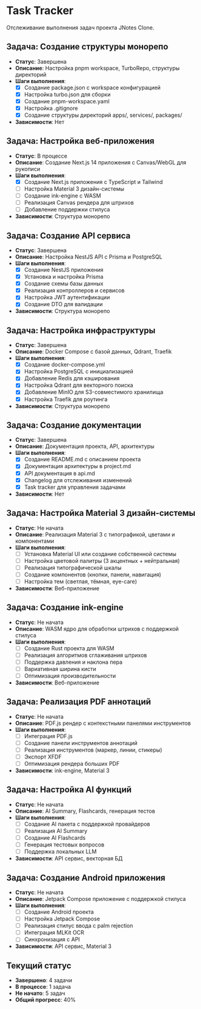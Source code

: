 # Task Tracker

Отслеживание выполнения задач проекта JNotes Clone.

## Задача: Создание структуры монорепо
- **Статус**: Завершена
- **Описание**: Настройка pnpm workspace, TurboRepo, структуры директорий
- **Шаги выполнения**:
  - [x] Создание package.json с workspace конфигурацией
  - [x] Настройка turbo.json для сборки
  - [x] Создание pnpm-workspace.yaml
  - [x] Настройка .gitignore
  - [x] Создание структуры директорий apps/, services/, packages/
- **Зависимости**: Нет

## Задача: Настройка веб-приложения
- **Статус**: В процессе
- **Описание**: Создание Next.js 14 приложения с Canvas/WebGL для рукописи
- **Шаги выполнения**:
  - [x] Создание Next.js приложения с TypeScript и Tailwind
  - [ ] Настройка Material 3 дизайн-системы
  - [ ] Создание ink-engine с WASM
  - [ ] Реализация Canvas рендера для штрихов
  - [ ] Добавление поддержки стилуса
- **Зависимости**: Структура монорепо

## Задача: Создание API сервиса
- **Статус**: Завершена
- **Описание**: Настройка NestJS API с Prisma и PostgreSQL
- **Шаги выполнения**:
  - [x] Создание NestJS приложения
  - [x] Установка и настройка Prisma
  - [x] Создание схемы базы данных
  - [x] Реализация контроллеров и сервисов
  - [x] Настройка JWT аутентификации
  - [x] Создание DTO для валидации
- **Зависимости**: Структура монорепо

## Задача: Настройка инфраструктуры
- **Статус**: Завершена
- **Описание**: Docker Compose с базой данных, Qdrant, Traefik
- **Шаги выполнения**:
  - [x] Создание docker-compose.yml
  - [x] Настройка PostgreSQL с инициализацией
  - [x] Добавление Redis для кэширования
  - [x] Настройка Qdrant для векторного поиска
  - [x] Добавление MinIO для S3-совместимого хранилища
  - [x] Настройка Traefik для роутинга
- **Зависимости**: Структура монорепо

## Задача: Создание документации
- **Статус**: Завершена
- **Описание**: Документация проекта, API, архитектуры
- **Шаги выполнения**:
  - [x] Создание README.md с описанием проекта
  - [x] Документация архитектуры в project.md
  - [x] API документация в api.md
  - [x] Changelog для отслеживания изменений
  - [x] Task tracker для управления задачами
- **Зависимости**: Нет

## Задача: Настройка Material 3 дизайн-системы
- **Статус**: Не начата
- **Описание**: Реализация Material 3 с типографикой, цветами и компонентами
- **Шаги выполнения**:
  - [ ] Установка Material UI или создание собственной системы
  - [ ] Настройка цветовой палитры (3 акцентных + нейтральная)
  - [ ] Реализация типографической шкалы
  - [ ] Создание компонентов (кнопки, панели, навигация)
  - [ ] Настройка тем (светлая, тёмная, eye-care)
- **Зависимости**: Веб-приложение

## Задача: Создание ink-engine
- **Статус**: Не начата
- **Описание**: WASM ядро для обработки штрихов с поддержкой стилуса
- **Шаги выполнения**:
  - [ ] Создание Rust проекта для WASM
  - [ ] Реализация алгоритмов сглаживания штрихов
  - [ ] Поддержка давления и наклона пера
  - [ ] Вариативная ширина кисти
  - [ ] Оптимизация производительности
- **Зависимости**: Веб-приложение

## Задача: Реализация PDF аннотаций
- **Статус**: Не начата
- **Описание**: PDF.js рендер с контекстными панелями инструментов
- **Шаги выполнения**:
  - [ ] Интеграция PDF.js
  - [ ] Создание панели инструментов аннотаций
  - [ ] Реализация инструментов (маркер, линии, стикеры)
  - [ ] Экспорт XFDF
  - [ ] Оптимизация рендера больших PDF
- **Зависимости**: ink-engine, Material 3

## Задача: Настройка AI функций
- **Статус**: Не начата
- **Описание**: AI Summary, Flashcards, генерация тестов
- **Шаги выполнения**:
  - [ ] Создание AI пакета с поддержкой провайдеров
  - [ ] Реализация AI Summary
  - [ ] Создание AI Flashcards
  - [ ] Генерация тестовых вопросов
  - [ ] Поддержка локальных LLM
- **Зависимости**: API сервис, векторная БД

## Задача: Создание Android приложения
- **Статус**: Не начата
- **Описание**: Jetpack Compose приложение с поддержкой стилуса
- **Шаги выполнения**:
  - [ ] Создание Android проекта
  - [ ] Настройка Jetpack Compose
  - [ ] Реализация стилус ввода с palm rejection
  - [ ] Интеграция MLKit OCR
  - [ ] Синхронизация с API
- **Зависимости**: API сервис, Material 3

## Текущий статус
- **Завершено**: 4 задачи
- **В процессе**: 1 задача
- **Не начато**: 5 задач
- **Общий прогресс**: 40%
